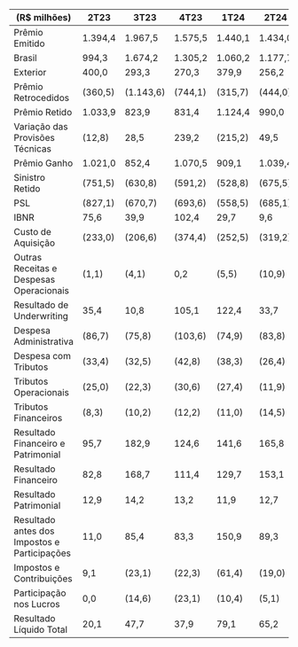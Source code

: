 |(R$ milhões)|2T23|3T23|4T23|1T24|2T24|
|---|---|---|---|---|---|
|Prêmio Emitido|1.394,4|1.967,5|1.575,5|1.440,1|1.434,0|
|Brasil|994,3|1.674,2|1.305,2|1.060,2|1.177,7|
|Exterior|400,0|293,3|270,3|379,9|256,2|
|Prêmio Retrocedidos|(360,5)|(1.143,6)|(744,1)|(315,7)|(444,0)|
|Prêmio Retido|1.033,9|823,9|831,4|1.124,4|990,0|
|Variação das Provisões Técnicas|(12,8)|28,5|239,2|(215,2)|49,5|
|Prêmio Ganho|1.021,0|852,4|1.070,5|909,1|1.039,4|
|Sinistro Retido|(751,5)|(630,8)|(591,2)|(528,8)|(675,5)|
|PSL|(827,1)|(670,7)|(693,6)|(558,5)|(685,1)|
|IBNR|75,6|39,9|102,4|29,7|9,6|
|Custo de Aquisição|(233,0)|(206,6)|(374,4)|(252,5)|(319,2)|
|Outras Receitas e Despesas Operacionais|(1,1)|(4,1)|0,2|(5,5)|(10,9)|
|Resultado de Underwriting|35,4|10,8|105,1|122,4|33,7|
|Despesa Administrativa|(86,7)|(75,8)|(103,6)|(74,9)|(83,8)|
|Despesa com Tributos|(33,4)|(32,5)|(42,8)|(38,3)|(26,4)|
|Tributos Operacionais|(25,0)|(22,3)|(30,6)|(27,4)|(11,9)|
|Tributos Financeiros|(8,3)|(10,2)|(12,2)|(11,0)|(14,5)|
|Resultado Financeiro e Patrimonial|95,7|182,9|124,6|141,6|165,8|
|Resultado Financeiro|82,8|168,7|111,4|129,7|153,1|
|Resultado Patrimonial|12,9|14,2|13,2|11,9|12,7|
|Resultado antes dos Impostos e Participações|11,0|85,4|83,3|150,9|89,3|
|Impostos e Contribuições|9,1|(23,1)|(22,3)|(61,4)|(19,0)|
|Participação nos Lucros|0,0|(14,6)|(23,1)|(10,4)|(5,1)|
|Resultado Líquido Total|20,1|47,7|37,9|79,1|65,2|